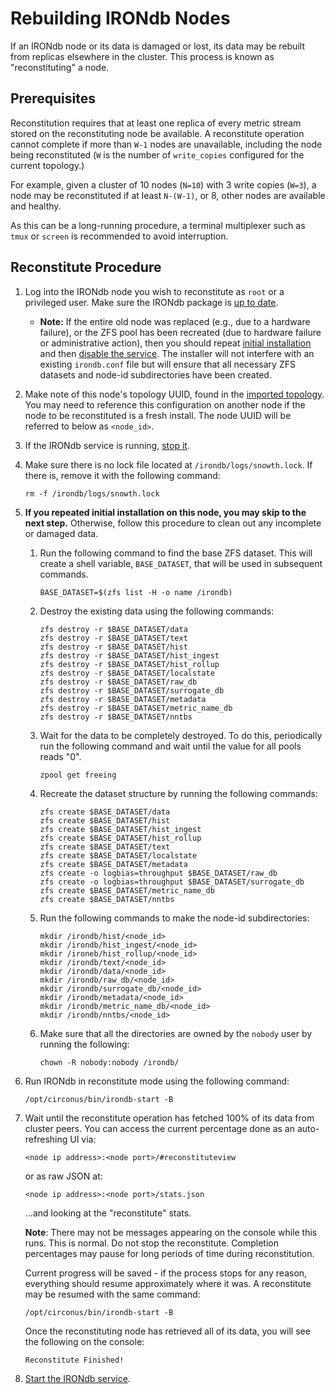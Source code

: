 # Rebuilding IRONdb Nodes

If an IRONdb node or its data is damaged or lost, its data may be rebuilt from replicas elsewhere in the cluster. This process is known as "reconstituting" a node.

## Prerequisites[​](https://docs.circonus.com/irondb/administration/rebuilding-nodes#prerequisites) <a href="#prerequisites" id="prerequisites"></a>

Reconstitution requires that at least one replica of every metric stream stored on the reconstituting node be available. A reconstitute operation cannot complete if more than `W-1` nodes are unavailable, including the node being reconstituted (`W` is the number of `write_copies` configured for the current topology.)

For example, given a cluster of 10 nodes (`N=10`) with 3 write copies (`W=3`), a node may be reconstituted if at least `N-(W-1)`, or 8, other nodes are available and healthy.

As this can be a long-running procedure, a terminal multiplexer such as `tmux` or `screen` is recommended to avoid interruption.

## Reconstitute Procedure[​](https://docs.circonus.com/irondb/administration/rebuilding-nodes#reconstitute-procedure) <a href="#reconstitute-procedure" id="reconstitute-procedure"></a>

1. Log into the IRONdb node you wish to reconstitute as `root` or a privileged user. Make sure the IRONdb package is [up to date](../getting-started/installation.md#updating).
   * **Note:** If the entire old node was replaced (e.g., due to a hardware failure), or the ZFS pool has been recreated (due to hardware failure or administrative action), then you should repeat [initial installation](../getting-started/installation.md#installation-steps) and then [disable the service](operations.md#service-management). The installer will not interfere with an existing `irondb.conf` file but will ensure that all necessary ZFS datasets and node-id subdirectories have been created.
2. Make note of this node's topology UUID, found in the [imported topology](../getting-started/installation.md#import-topology). You may need to reference this configuration on another node if the node to be reconstituted is a fresh install. The node UUID will be referred to below as `<node_id>`.
3. If the IRONdb service is running, [stop it](operations.md#service-management).
4.  Make sure there is no lock file located at `/irondb/logs/snowth.lock`. If there is, remove it with the following command:

    ```
    rm -f /irondb/logs/snowth.lock
    ```
5. **If you repeated initial installation on this node, you may skip to the next step.** Otherwise, follow this procedure to clean out any incomplete or damaged data.
   1.  Run the following command to find the base ZFS dataset. This will create a shell variable, `BASE_DATASET`, that will be used in subsequent commands.

       ```
       BASE_DATASET=$(zfs list -H -o name /irondb)
       ```
   2.  Destroy the existing data using the following commands:

       ```
       zfs destroy -r $BASE_DATASET/data
       zfs destroy -r $BASE_DATASET/text
       zfs destroy -r $BASE_DATASET/hist
       zfs destroy -r $BASE_DATASET/hist_ingest
       zfs destroy -r $BASE_DATASET/hist_rollup
       zfs destroy -r $BASE_DATASET/localstate
       zfs destroy -r $BASE_DATASET/raw_db
       zfs destroy -r $BASE_DATASET/surrogate_db
       zfs destroy -r $BASE_DATASET/metadata
       zfs destroy -r $BASE_DATASET/metric_name_db
       zfs destroy -r $BASE_DATASET/nntbs
       ```
   3.  Wait for the data to be completely destroyed. To do this, periodically run the following command and wait until the value for all pools reads "0".

       ```
       zpool get freeing
       ```
   4.  Recreate the dataset structure by running the following commands:

       ```
       zfs create $BASE_DATASET/data
       zfs create $BASE_DATASET/hist
       zfs create $BASE_DATASET/hist_ingest
       zfs create $BASE_DATASET/hist_rollup
       zfs create $BASE_DATASET/text
       zfs create $BASE_DATASET/localstate
       zfs create $BASE_DATASET/metadata
       zfs create -o logbias=throughput $BASE_DATASET/raw_db
       zfs create -o logbias=throughput $BASE_DATASET/surrogate_db
       zfs create $BASE_DATASET/metric_name_db
       zfs create $BASE_DATASET/nntbs
       ```
   5.  Run the following commands to make the node-id subdirectories:

       ```
       mkdir /irondb/hist/<node_id>
       mkdir /irondb/hist_ingest/<node_id>
       mkdir /ironeb/hist_rollup/<node_id>
       mkdir /irondb/text/<node_id>
       mkdir /irondb/data/<node_id>
       mkdir /irondb/raw_db/<node_id>
       mkdir /irondb/surrogate_db/<node_id>
       mkdir /irondb/metadata/<node_id>
       mkdir /irondb/metric_name_db/<node_id>
       mkdir /irondb/nntbs/<node_id>
       ```
   6.  Make sure that all the directories are owned by the `nobody` user by running the following:

       ```
       chown -R nobody:nobody /irondb/
       ```
6.  Run IRONdb in reconstitute mode using the following command:

    ```
    /opt/circonus/bin/irondb-start -B
    ```
7.  Wait until the reconstitute operation has fetched 100% of its data from cluster peers. You can access the current percentage done as an auto-refreshing UI via:

    ```
    <node ip address>:<node port>/#reconstituteview
    ```

    or as raw JSON at:

    ```
    <node ip address>:<node port>/stats.json
    ```

    ...and looking at the "reconstitute" stats.

    **Note**: There may not be messages appearing on the console while this runs. This is normal. Do not stop the reconstitute. Completion percentages may pause for long periods of time during reconstitution.

    Current progress will be saved - if the process stops for any reason, everything should resume approximately where it was. A reconstitute may be resumed with the same command:

    ```
    /opt/circonus/bin/irondb-start -B
    ```

    Once the reconstituting node has retrieved all of its data, you will see the following on the console:

    ```
    Reconstitute Finished!
    ```
8. [Start the IRONdb service](operations.md#service-management).
